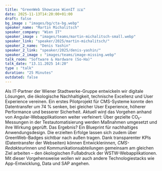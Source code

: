 ```yaml
---
title: "GreenWeb Showcase WienIT 🇬🇧"
date: 2025-11-13T14:20:00+01:00
draft: false
bg_image : "images/bg/cta-bg.webp"
speaker_name: "Martin Michalitsch"
speaker_company: "Wien IT"
speaker_image : "images/teams/martin-michalitsch-small.webp"
speaker_link: "speaker/2025/martin-michalitsch/"
speaker_2_name: "Denis Yashin"
speaker_2_link: "speaker/2025/denis-yashin/"
speaker_2_image : "images/teams/image-missing.webp"
talk_room: "Software & Hardware (So-Ha)"
talk_date: "13.11.2025 14:20"
type : "talk"
duration: "25 Minutes"
outdated: false
---
```


Als IT-Partner der Wiener Stadtwerke-Gruppe entwickeln wir digitale Lösungen, die ökologische Nachhaltigkeit, technische Excellenz und User Experience vereinen.
Ein erstes Pilotprojekt für CMS-Systeme konnte den Datentransfer um 74 % senken, bei gleicher User Experience, höherer Performance und besserer Sicherheit.
Aktuell wird das Vorgehen anhand von Angular-Webapplikationen weiter verfeinert: Über gezielte CO₂-Messungen in der Testautomatisierung werden Maßnahmen umgesetzt und ihre Wirkung geprüft. Das Ergebnis? Ein Blueprint für nachhaltiges Anwendungsdesign. Die erzielten Erfolge lassen sich zudem über GreenWeb-Badges sichtbar nach außen tragen.
Dank transparenter KPIs (Datentransfer der Webseiten) können Entwickler*innen, CMS-Redakteur*innen und Kommunikationsabteilungen gemeinsam am gleichen Ziel arbeiten – den ökologischen Fußabdruck der WSTW-Webapplikationen.
Mit dieser Vorgehensweise wollen wir auch andere Technologiestacks wie App-Entwicklung, Data und SAP angehen.
